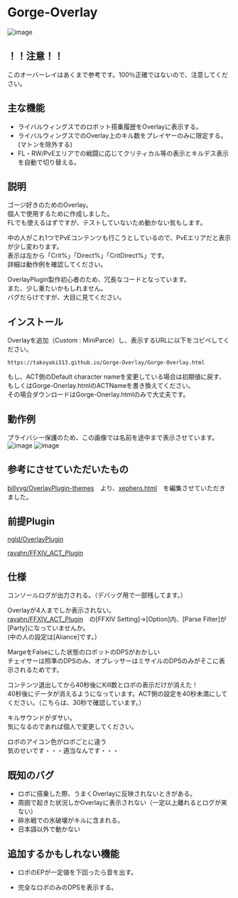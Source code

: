# Gorge-Overlay
![image](https://user-images.githubusercontent.com/40759792/130110429-12ca66b8-f797-4673-994d-1ba54e557bfa.png)
## ！！注意！！
このオーバーレイはあくまで参考です。100％正確ではないので、注意してください。

## 主な機能
- ライバルウィングスでのロボット搭乗履歴をOverlayに表示する。  
- ライバルウィングスでのOverlay上のキル数をプレイヤーのみに限定する。(マトンを除外する)
- FL・RW/PvEエリアでの戦闘に応じてクリティカル等の表示とキルデス表示を自動で切り替える。
 
## 説明
ゴージ好きのためのOverlay。  
個人で使用するために作成しました。  
FLでも使えるはずですが、テストしていないため動かない気もします。  

中の人がこれ1つでPvEコンテンツも行こうとしているので、PvEエリアだと表示が少し変わります。  
表示は左から「Crit%」「Direct%」「CritDirect%」です。  
詳細は動作例を確認してください。

OverlayPlugin製作初心者のため、冗長なコードとなっています。  
また、少し重たいかもしれません。  
バグだらけですが、大目に見てください。
## インストール
Overlayを追加（Custom : MiniParce）し、表示するURLに以下をコピペしてください。
```
https://takoyaki313.github.io/Gorge-Overlay/Gorge-Overlay.html
```
もし、ACT側のDefault character nameを変更している場合は初期値に戻す、もしくはGorge-Onerlay.htmlのACTNameを書き換えてください。  
その場合ダウンロードはGorge-Onerlay.htmlのみで大丈夫です。  
## 動作例
プライバシー保護のため、この画像では名前を途中まで表示させています。
![image](https://user-images.githubusercontent.com/40759792/130108442-c10fe405-ad29-4617-b163-25b3a61d6920.png)
![image](https://user-images.githubusercontent.com/40759792/130108457-cfc556e9-ae12-43d8-b567-45e0d92448b1.png)

## 参考にさせていただいたもの
[billyvg/OverlayPlugin-themes](https://github.com/billyvg/OverlayPlugin-themes)　より、[xephero.html](https://github.com/billyvg/OverlayPlugin-themes/blob/master/xephero.html)　を編集させていただきました。

## 前提Plugin
[ngld/OverlayPlugin](https://github.com/ngld/OverlayPlugin)

[ravahn/FFXIV_ACT_Plugin](https://github.com/ravahn/FFXIV_ACT_Plugin)


## 仕様
コンソールログが出力される。（デバッグ用で一部残してます。）

Overlayが4人までしか表示されない。  
[ravahn/FFXIV_ACT_Plugin](https://github.com/ravahn/FFXIV_ACT_Plugin)　の[FFXIV Setting]→[Option]内、[Parse Filter]が[Party]になっていませんか。  
(中の人の設定は[Aliance]です。）

MargeをFalseにした状態のロボットのDPSがおかしい  
チェイサーは照準のDPSのみ、オプレッサーはミサイルのDPSのみがそこに表示されるためです。

コンテンツ退出してから40秒後にKill数とロボの表示だけが消えた！  
40秒後にデータが消えるようになっています。ACT側の設定を40秒未満にしてください。（こちらは、30秒で確認しています。） 

キルサウンドがダサい。  
気になるのであれば個人で変更してください。

ロボのアイコン色がロボごとに違う  
気のせいです・・・適当なんです・・・
## 既知のバグ
- ロボに搭乗した際、うまくOverlayに反映されないときがある。  
- 周囲で起きた状況しかOverlayに表示されない（一定以上離れるとログが来ない）  
- 砕氷戦での氷破壊がキルに含まれる。    
- 日本語以外で動かない

## 追加するかもしれない機能
- ロボのEPが一定値を下回ったら音を出す。

- 完全なロボのみのDPSを表示する。
